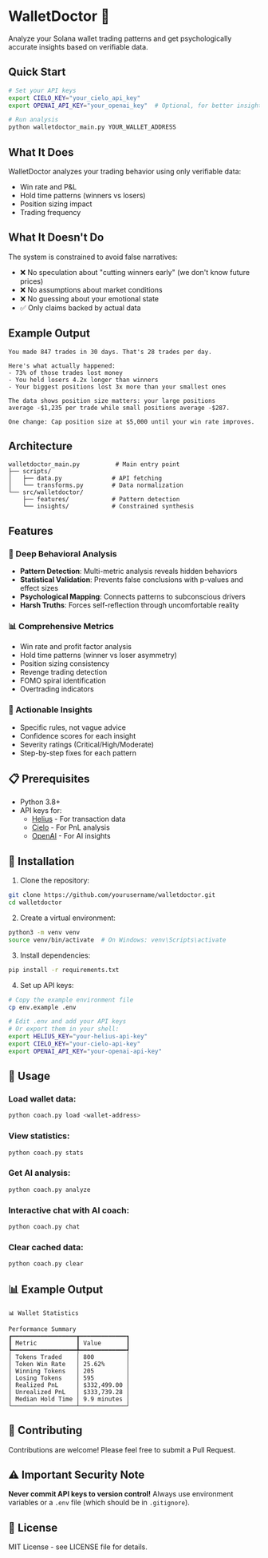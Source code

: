 # WalletDoctor 🏥

Analyze your Solana wallet trading patterns and get psychologically accurate insights based on verifiable data.

## Quick Start

```bash
# Set your API keys
export CIELO_KEY="your_cielo_api_key"
export OPENAI_API_KEY="your_openai_key"  # Optional, for better insights

# Run analysis
python walletdoctor_main.py YOUR_WALLET_ADDRESS
```

## What It Does

WalletDoctor analyzes your trading behavior using only verifiable data:
- Win rate and P&L
- Hold time patterns (winners vs losers)
- Position sizing impact
- Trading frequency

## What It Doesn't Do

The system is constrained to avoid false narratives:
- ❌ No speculation about "cutting winners early" (we don't know future prices)
- ❌ No assumptions about market conditions
- ❌ No guessing about your emotional state
- ✅ Only claims backed by actual data

## Example Output

```
You made 847 trades in 30 days. That's 28 trades per day.

Here's what actually happened:
- 73% of those trades lost money
- You held losers 4.2x longer than winners
- Your biggest positions lost 3x more than your smallest ones

The data shows position size matters: your large positions 
average -$1,235 per trade while small positions average -$287.

One change: Cap position size at $5,000 until your win rate improves.
```

## Architecture

```
walletdoctor_main.py          # Main entry point
├── scripts/
│   ├── data.py              # API fetching
│   └── transforms.py        # Data normalization
└── src/walletdoctor/
    ├── features/            # Pattern detection
    └── insights/            # Constrained synthesis
```

## Features

### 🧠 Deep Behavioral Analysis
- **Pattern Detection**: Multi-metric analysis reveals hidden behaviors
- **Statistical Validation**: Prevents false conclusions with p-values and effect sizes
- **Psychological Mapping**: Connects patterns to subconscious drivers
- **Harsh Truths**: Forces self-reflection through uncomfortable reality

### 📊 Comprehensive Metrics
- Win rate and profit factor analysis
- Hold time patterns (winner vs loser asymmetry)
- Position sizing consistency
- Revenge trading detection
- FOMO spiral identification
- Overtrading indicators

### 🎯 Actionable Insights
- Specific rules, not vague advice
- Confidence scores for each insight
- Severity ratings (Critical/High/Moderate)
- Step-by-step fixes for each pattern

## 📋 Prerequisites

- Python 3.8+
- API keys for:
  - [Helius](https://dev.helius.xyz/) - For transaction data
  - [Cielo](https://cielo.finance/) - For PnL analysis
  - [OpenAI](https://platform.openai.com/) - For AI insights

## 🔧 Installation

1. Clone the repository:
```bash
git clone https://github.com/yourusername/walletdoctor.git
cd walletdoctor
```

2. Create a virtual environment:
```bash
python3 -m venv venv
source venv/bin/activate  # On Windows: venv\Scripts\activate
```

3. Install dependencies:
```bash
pip install -r requirements.txt
```

4. Set up API keys:
```bash
# Copy the example environment file
cp env.example .env

# Edit .env and add your API keys
# Or export them in your shell:
export HELIUS_KEY="your-helius-api-key"
export CIELO_KEY="your-cielo-api-key"
export OPENAI_API_KEY="your-openai-api-key"
```

## 🎯 Usage

### Load wallet data:
```bash
python coach.py load <wallet-address>
```

### View statistics:
```bash
python coach.py stats
```

### Get AI analysis:
```bash
python coach.py analyze
```

### Interactive chat with AI coach:
```bash
python coach.py chat
```

### Clear cached data:
```bash
python coach.py clear
```

## 📊 Example Output

```
📊 Wallet Statistics

Performance Summary
┏━━━━━━━━━━━━━━━━━━┳━━━━━━━━━━━━━┓
┃ Metric           ┃ Value       ┃
┡━━━━━━━━━━━━━━━━━━╇━━━━━━━━━━━━━┩
│ Tokens Traded    │ 800         │
│ Token Win Rate   │ 25.62%      │
│ Winning Tokens   │ 205         │
│ Losing Tokens    │ 595         │
│ Realized PnL     │ $332,499.00 │
│ Unrealized PnL   │ $333,739.28 │
│ Median Hold Time │ 9.9 minutes │
└──────────────────┴─────────────┘
```

## 🤝 Contributing

Contributions are welcome! Please feel free to submit a Pull Request.

## ⚠️ Important Security Note

**Never commit API keys to version control!** Always use environment variables or a `.env` file (which should be in `.gitignore`).

## 📝 License

MIT License - see LICENSE file for details.